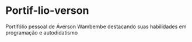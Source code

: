 # Portif-lio-verson
Portifólio pessoal de Áverson Wambembe destacando suas habilidades em programação  e autodidatismo 
